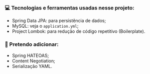 ### 💻 Tecnologias e ferramentas usadas nesse projeto:
- Spring Data JPA: para persistência de dados;
- MySQL: veja o `application.yml`;
- Project Lombok: para redução de código repetitivo (Boilerplate).

### 📝 Pretendo adicionar:
- Spring HATEOAS;
- Content Negotiation;
- Serialização YAML.
